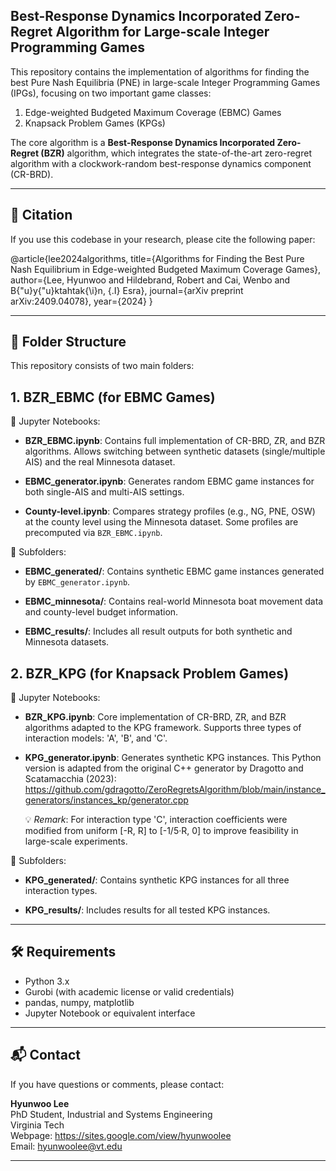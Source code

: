 ## **Best-Response Dynamics Incorporated Zero-Regret Algorithm for Large-scale Integer Programming Games**

This repository contains the implementation of algorithms for finding the best Pure Nash Equilibria (PNE) in large-scale Integer Programming Games (IPGs), focusing on two important game classes:
1. Edge-weighted Budgeted Maximum Coverage (EBMC) Games
2. Knapsack Problem Games (KPGs)

The core algorithm is a **Best-Response Dynamics Incorporated Zero-Regret (BZR)** algorithm, which integrates the state-of-the-art zero-regret algorithm with a clockwork-random best-response dynamics component (CR-BRD).

--------------------------------------------------------------------------------
📄 Citation
--------------------------------------------------------------------------------
If you use this codebase in your research, please cite the following paper:

@article{lee2024algorithms,
  title={Algorithms for Finding the Best Pure Nash Equilibrium in Edge-weighted Budgeted Maximum Coverage Games},
  author={Lee, Hyunwoo and Hildebrand, Robert and Cai, Wenbo and B{\"u}y{\"u}ktahtak{\i}n, {\.I} Esra},
  journal={arXiv preprint arXiv:2409.04078},
  year={2024}
}

--------------------------------------------------------------------------------
📁 Folder Structure
--------------------------------------------------------------------------------

This repository consists of two main folders:

## **1. BZR_EBMC (for EBMC Games)**

📘 Jupyter Notebooks:

- **BZR_EBMC.ipynb**:
  Contains full implementation of CR-BRD, ZR, and BZR algorithms. Allows switching between synthetic datasets (single/multiple AIS) and the real Minnesota dataset.

- **EBMC_generator.ipynb**:
  Generates random EBMC game instances for both single-AIS and multi-AIS settings.

- **County-level.ipynb**:
  Compares strategy profiles (e.g., NG, PNE, OSW) at the county level using the Minnesota dataset.
  Some profiles are precomputed via `BZR_EBMC.ipynb`.

📂 Subfolders:

- **EBMC_generated/**:
  Contains synthetic EBMC game instances generated by `EBMC_generator.ipynb`.

- **EBMC_minnesota/**:
  Contains real-world Minnesota boat movement data and county-level budget information.

- **EBMC_results/**:
  Includes all result outputs for both synthetic and Minnesota datasets.

## **2. BZR_KPG (for Knapsack Problem Games)**

📘 Jupyter Notebooks:

- **BZR_KPG.ipynb**:
  Core implementation of CR-BRD, ZR, and BZR algorithms adapted to the KPG framework. Supports three types of interaction models: 'A', 'B', and 'C'.

- **KPG_generator.ipynb**:
  Generates synthetic KPG instances. This Python version is adapted from the original C++ generator by Dragotto and Scatamacchia (2023):
  https://github.com/gdragotto/ZeroRegretsAlgorithm/blob/main/instance_generators/instances_kp/generator.cpp

  💡 *Remark*: For interaction type 'C', interaction coefficients were modified from uniform [-R, R] to [-1/5·R, 0] to improve feasibility in large-scale experiments.

📂 Subfolders:

- **KPG_generated/**:
  Contains synthetic KPG instances for all three interaction types.

- **KPG_results/**:
  Includes results for all tested KPG instances.

--------------------------------------------------------------------------------
🛠️ Requirements
--------------------------------------------------------------------------------

- Python 3.x
- Gurobi (with academic license or valid credentials)
- pandas, numpy, matplotlib
- Jupyter Notebook or equivalent interface

--------------------------------------------------------------------------------
📬 Contact
--------------------------------------------------------------------------------

If you have questions or comments, please contact:

**Hyunwoo Lee**  
PhD Student, Industrial and Systems Engineering  
Virginia Tech  
Webpage: https://sites.google.com/view/hyunwoolee  
Email: hyunwoolee@vt.edu

--------------------------------------------------------------------------------

